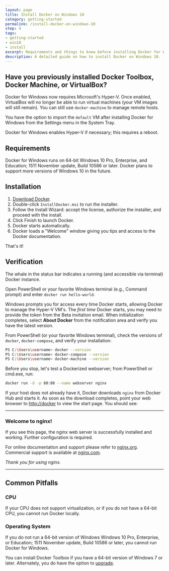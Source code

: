 ```yaml
---
layout: page
title: Install Docker on Windows 10
category: getting-started
permalink: /install-docker-on-windows-10
step: 4
tags:
- getting-started
- win10
- install
excerpt: Requirements and things to know before installing Docker for Win 10.
description: A detailed guide on how to install Docker on Windows 10.
---
```


## Have you previously installed Docker Toolbox, Docker Machine, or VirtualBox?

Docker for Windows now requires Microsoft's Hyper-V. Once enabled, VirtualBox will no longer be able to run virtual machines (your VM images will still remain). You can still use `docker-machine` to manage remote hosts.

You have the option to import the `default` VM after installing Docker for Windows from the Settings menu in the System Tray.

Docker for Windows enables Hyper-V if necessary; this requires a reboot.

## Requirements

Docker for Windows runs on 64-bit Windows 10 Pro, Enterprise, and Education; 1511 November update, Build 10586 or later. Docker plans to support more versions of Windows 10 in the future.

## Installation

1. [Download Docker](https://download.docker.com/win/beta/InstallDocker.msi).
2. Double-click `InstallDocker.msi` to run the installer.
3. Follow the Install Wizard: accept the license, authorize the installer, and proceed with the install.
4. Click Finish to launch Docker.
5. Docker starts automatically.
6. Docker loads a "Welcome" window giving you tips and access to the Docker documentation.

That's it!

## Verification

The whale in the status bar indicates a running (and accessible via terminal) Docker instance.

Open PowerShell or your favorite Windows terminal (e.g., Command prompt) and enter `docker run hello-world`.

Windows prompts you for access every time Docker starts, allowing Docker to manage the Hyper-V VM's. The *first time* Docker starts, you may need to provide the token from the Beta invitation email. When initialization completes, select **About Docker** from the notification area and verify you have the latest version.

From PowerShell (or your favorite Windows terminal), check the versions of `docker`, `docker-compose`, and verify your installation:

```bash
PS C:\Users\username> docker --version
PS C:\Users\username> docker-compose --version
PS C:\Users\username> docker-machine --version
```

Before you stop, let's test a Dockerized webserver; from PowerShell or cmd.exe, run:

```bash
docker run -d -p 80:80 --name webserver nginx
```

If your host does not already have it, Docker downloads `nginx` from Docker Hub and starts it. As soon as the download completes, point your web browser to [http://docker](http://docker) to view the start page. You should see:

********

### Welcome to nginx!

If you see this page, the nginx web server is successfully installed and working. Further configuration is required.

For online documentation and support please refer to [nginx.org](https://nginx.org).
Commercial support is available at [nginx.com](https://nginx.com).

*Thank you for using nginx.*

********


## Common Pitfalls

### CPU

If your CPU does not support virtualization, or if you do not have a 64-bit CPU, you cannot run Docker locally.

### Operating System

If you do not run a 64-bit version of Windows Windows 10 Pro, Enterprise, or Education; 1511 November update, Build 10586 or later, you cannot run Docker for Windows.

You can install Docker Toolbox if you have a 64-bit version of Windows 7 or later. Alternately, you do have the option to [upgrade](https://www.microsoft.com/en-us/windows/windows-10-upgrade).
